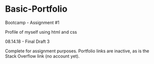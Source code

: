 # Basic-Portfolio
Bootcamp - Assignment #1

Profile of myself using html and css

08.14.18 - Final Draft 3

Complete for assignment purposes.  Portfolio links are inactive, as is the Stack Overflow link (no account yet).



